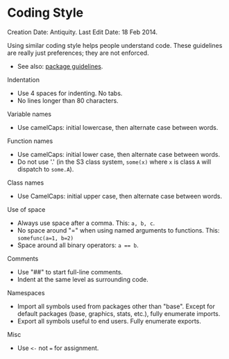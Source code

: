 # Coding Style

Creation Date: Antiquity.
Last Edit Date: 18 Feb 2014.

Using similar coding style helps people understand code.  These
guidelines are really just preferences; they are not enforced. 

* See also: [package guidelines](/developers/package-guidelines).

Indentation

* Use 4 spaces for indenting.  No tabs.
* No lines longer than 80 characters.

Variable names

* Use camelCaps: initial lowercase, then alternate case between words.

Function names

* Use camelCaps: initial lower case, then alternate case between words.
* Do not use '.' (in the S3 class system, `some(x)` where `x` is class
  `A` will dispatch to `some.A`).
  
Class names

* Use CamelCaps: initial upper case, then alternate case between
  words.

Use of space

* Always use space after a comma.  This: `a, b, c`.
* No space around "=" when using named arguments to functions. This:
  `somefunc(a=1, b=2)`
* Space around all binary operators: `a == b`.

Comments

* Use "##" to start full-line comments.
* Indent at the same level as surrounding code.

Namespaces

* Import all symbols used from packages other than "base". Except for
  default packages (base, graphics, stats, etc.), fully enumerate
  imports.
* Export all symbols useful to end users. Fully enumerate exports.

Misc

* Use `<-` not `=` for assignment.
